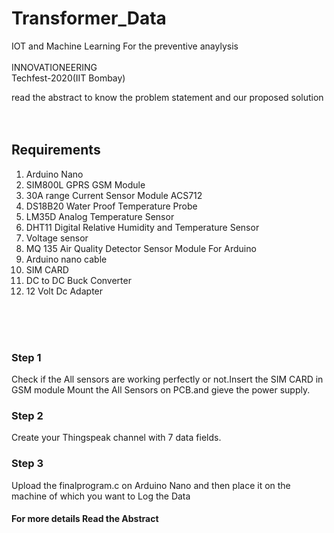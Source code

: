 # Transformer_Data
 IOT and Machine Learning For the preventive anaylysis <br><br>INNOVATIONEERING <br>Techfest-2020(IIT Bombay)

read the abstract to know the problem statement and our proposed solution<br><br><br>
<h2>Requirements</h2>
<ol>
  <li>Arduino Nano</li>
  <li>SIM800L GPRS GSM Module</li>
  <li>30A range Current Sensor Module ACS712</li>
  <li>DS18B20 Water Proof Temperature Probe</li>
  <li>LM35D Analog Temperature Sensor</li>
  <li>DHT11 Digital Relative Humidity and Temperature Sensor</li>
  <li>Voltage sensor</li>
  <li>MQ 135 Air Quality Detector Sensor Module For Arduino</li>
  <li>Arduino nano cable</li>
  <li>SIM CARD</li>
  <li>DC to DC Buck Converter</li>
  <li>12 Volt Dc Adapter</li>
</ol>
<br><br><br>
<h3>Step 1</h3>
Check if the All sensors are working perfectly or not.Insert the SIM CARD in GSM module Mount the All Sensors on PCB.and gieve the power supply.
<h3>Step 2</h3>
Create your Thingspeak channel with 7 data fields.
<h3>Step 3</h3>
Upload the finalprogram.c on Arduino Nano and then place it on the machine of which you want to Log the Data
<h4>For more details Read the Abstract</h4>


